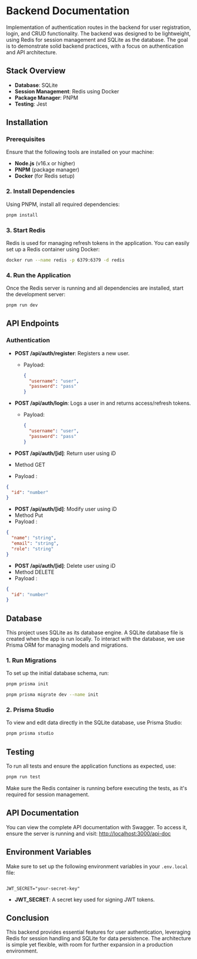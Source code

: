 # Backend Documentation

Implementation of authentication routes in the backend for user registration, login, and CRUD functionality. The backend was designed to be lightweight, using Redis for session management and SQLite as the database. The goal is to demonstrate solid backend practices, with a focus on authentication and API architecture.

## Stack Overview

- **Database**: SQLite
- **Session Management**: Redis using Docker
- **Package Manager**: PNPM
- **Testing**: Jest

## Installation

### Prerequisites

Ensure that the following tools are installed on your machine:

- **Node.js** (v16.x or higher)
- **PNPM** (package manager)
- **Docker** (for Redis setup)

### 2. Install Dependencies

Using PNPM, install all required dependencies:

```bash
pnpm install
```

### 3. Start Redis

Redis is used for managing refresh tokens in the application. You can easily set up a Redis container using Docker:

```bash
docker run --name redis -p 6379:6379 -d redis
```

### 4. Run the Application

Once the Redis server is running and all dependencies are installed, start the development server:

```bash
pnpm run dev
```

## API Endpoints

### Authentication

- **POST /api/auth/register**: Registers a new user.

  - Payload:
    ```json
    {
      "username": "user",
      "password": "pass"
    }
    ```

- **POST /api/auth/login**: Logs a user in and returns access/refresh tokens.

  - Payload:

    ```json
    {
      "username": "user",
      "password": "pass"
    }
    ```

- **POST /api/auth/[id]**: Return user using iD
- Method GET
- Payload :

```json
{
  "id": "number"
}
```

- **POST /api/auth/[id]**: Modify user using iD
- Method Put
- Payload :

```json
{
  "name": "string",
  "email": "string",
  "role": "string"
}
```

- **POST /api/auth/[id]**: Delete user using iD
- Method DELETE
- Payload :

```json
{
  "id": "number"
}
```

## Database

This project uses SQLite as its database engine. A SQLite database file is created when the app is run locally. To interact with the database, we use Prisma ORM for managing models and migrations.

### 1. Run Migrations

To set up the initial database schema, run:

```bash
pnpm prisma init
```

```bash
pnpm prisma migrate dev --name init
```

### 2. Prisma Studio

To view and edit data directly in the SQLite database, use Prisma Studio:

```bash
pnpm prisma studio
```

## Testing

To run all tests and ensure the application functions as expected, use:

```bash
pnpm run test
```

Make sure the Redis container is running before executing the tests, as it's required for session management.

## API Documentation

You can view the complete API documentation with Swagger. To access it, ensure the server is running and visit: [http://localhost:3000/api-doc](http://localhost:3000/api-doc)

## Environment Variables

Make sure to set up the following environment variables in your `.env.local` file:

```env

JWT_SECRET="your-secret-key"
```

- **JWT_SECRET**: A secret key used for signing JWT tokens.

## Conclusion

This backend provides essential features for user authentication, leveraging Redis for session handling and SQLite for data persistence. The architecture is simple yet flexible, with room for further expansion in a production environment.
